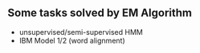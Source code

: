 Some tasks solved by EM Algorithm
---

* unsupervised/semi-supervised HMM
* IBM Model 1/2 (word alignment)
